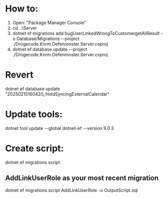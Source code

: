 # How to:

1. Open: "Package Manager Console"
2. cd ..\Server
3. dotnet ef migrations add bugUserLinkedWrongToCustomergetAllResult -o Database/Migrations --project ./Drogecode.Knrm.Oefenrooster.Server.csproj
4. dotnet ef database update --project ./Drogecode.Knrm.Oefenrooster.Server.csproj

# Revert

dotnet ef database update "20250215160420_HoldSyncingExternalCalendar"

# Update tools:

dotnet tool update --global dotnet-ef --version 9.0.3

# Create script:

dotnet ef migrations script

## AddLinkUserRole as your most recent migration

dotnet ef migrations script AddLinkUserRole -o OutputScript.sql